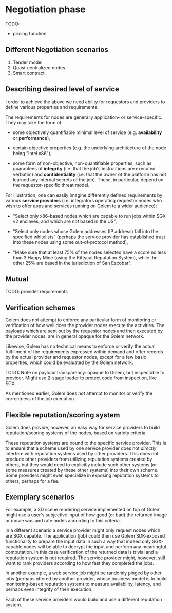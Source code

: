 # Negotiation phase


TODO:
 - pricing function


## Different Negotiation scenarios

 1. Tender model
 2. Quasi-centralized nodes
 3. Smart contract


## Describing desired level of service

I order to achieve the above we need ability for requestors and providers to
define various properties and requirements.

The requirements for nodes are generally application- or service-specific. They
may take the form of:

 - some objectively quantifiable minimal level of service (e.g.
   **availability** or **performance**),

 - certain objective properties (e.g. the underlying architecture of the node
   being "Intel x86"),

 - some form of non-objective, non-quantifiable properties, such as guarantees
   of **integrity** (i.e. that the job's instructions are executed verbatim) and
   **confidentiality** (i.e. that the owner of the platform has not learned any
   internal secrets of the job). These, in particular, depend on the
   requestor-specific threat model.

For illustration, one can easily imagine differently defined requirements by
various **service providers** (i.e. integrators operating requestor nodes who
wish to offer apps and services running on Golem to a wider audience):

 - "Select only x86-based nodes which are capable to run jobs within SGX v2
   enclaves, and which are _not_ based in the US",

 - "Select only nodes whose Golem addresses (IP address) fall into the specified
   whitelists" (perhaps the service provider has established trust into these
   nodes using some out-of-protocol method),

 - "Make sure that at least 75% of the nodes selected have a score no less than
   3 Happy Mice (using the Kittycat Reputation System), while the other 25% are
   based in the jurisdiction of San Escobar".

## Mutual

TODO: provider requirements

## Verification schemes

Golem does not attempt to enforce any particular form of monitoring or
verification of how well does the provider nodes execute the activities. The
payloads which are sent out by the requestor nodes and then executed by the
provider nodes, are in general opaque for the Golem network.

Likewise, Golem has no technical means to enforce or verify the actual
fulfillment of the requirements expressed within demand and offer records by the
actual provider and requestor nodes, except for a few basic properties, which
could be evaluated by the Golem network.

TODO: Note on payload transparency: opaque to Golem, but inspectable to
provider. Might use 2-stage loader to protect code from inspection, like SGX.

As mentioned earlier, Golem does _not_ attempt to monitor or verify the
correctness of the job execution.

## Flexible reputation/scoring system

Golem does provide, however, an easy way for service providers to build
reputation/scoring systems of the nodes, based on variety criteria.

These reputation systems are bound to the specific service provider. This is to
ensure that a scheme used by one service provider does not _directly_ interfere
with reputation systems used by other providers. This does not preclude other
providers from utilizing reputation systems created by others, but they would
need to explicitly include such other systems (or some measures created by these
other systems) into their own scheme. Some providers might even specialize in
exposing reputation systems to others, perhaps for a fee.

## Exemplary scenarios

For example, a 3D scene rendering service implemented on top of Golem might use
a user's subjective input of how good (or bad) the returned image or movie was
and rate nodes according to this criteria.

In a different scenario a service provider might only request nodes which are
SGX capable. The application (job) could then use Golem SDK-exposed
functionality to prepare the input data in such a way that indeed only
SGX-capable nodes will be able to decrypt the input and perform any meaningful
computation. In this case verification of the returned data is trivial and a
reputation system is not required. The service provider might, however, still
want to rank providers according to how fast they completed the jobs.

In another example, a web service job might be randomly pinged by other jobs
(perhaps offered by another provider, whose business model is to build
monitoring-based reputation system) to measure availability, latency, and
perhaps even integrity of their execution.

Each of these service providers would build and use a different reputation
system.
